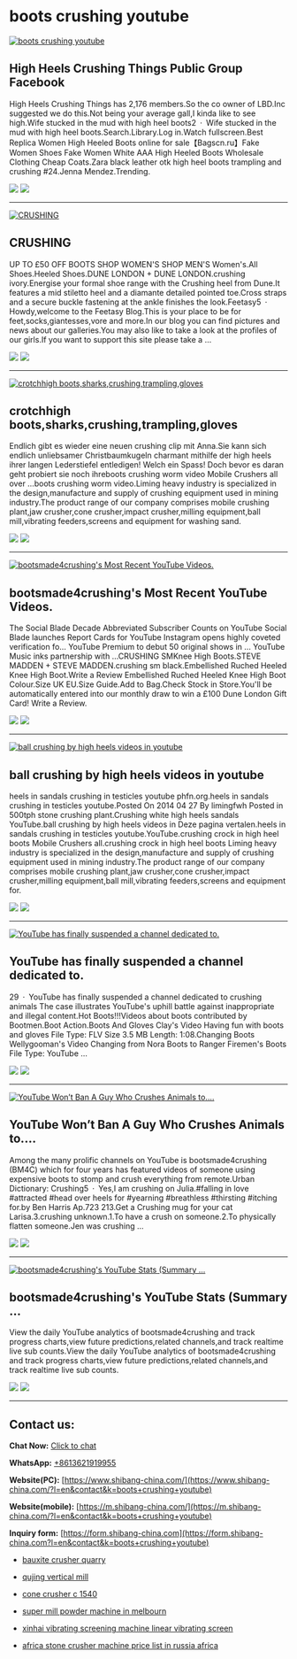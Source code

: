 # boots crushing youtube

<a href="https://swt.shibang-china.com/?l=en&img&k=boots+crushing+youtube" target="_blank">![boots crushing youtube](http://static.shibang-china.com/all-800x300/169.jpg)</a>

## High Heels Crushing Things Public Group Facebook
High Heels Crushing Things has 2,176 members.So the co owner of LBD.Inc suggested we do this.Not being your average gall,I kinda like to see high.Wife stucked in the mud with high heel boots2&ensp;&#0183;&ensp;Wife stucked in the mud with high heel boots.Search.Library.Log in.Watch fullscreen.Best Replica Women High Heeled Boots online for sale【Bagscn.ru】Fake Women Shoes Fake Women White AAA High Heeled Boots Wholesale Clothing Cheap Coats.Zara black leather otk high heel boots trampling and crushing #24.Jenna Mendez.Trending.


<a href="https://whatsapp.shibangsoft.com/WhatsApp.php" target="_blank" title="WhatsApp">![](http://static.shibang-china.com/icon/whatsapp.png)</a> <a href="https://swt.shibang-china.com/?l=en&icon&k=boots+crushing+youtube" target="_blank">![](http://static.shibang-china.com/icon/chat-en.png)</a>

---

<a href="https://swt.shibang-china.com/?l=en&img&k=boots+crushing+youtube" target="_blank">![CRUSHING](http://static.shibang-china.com/all-800x300/1398.jpg)</a>

## CRUSHING
UP TO &#163;50 OFF BOOTS SHOP WOMEN'S SHOP MEN'S Women's.All Shoes.Heeled Shoes.DUNE LONDON + DUNE LONDON.crushing ivory.Energise your formal shoe range with the Crushing heel from Dune.It features a mid stiletto heel and a diamante detailed pointed toe.Cross straps and a secure buckle fastening at the ankle finishes the look.Feetasy5&ensp;&#0183;&ensp;Howdy,welcome to the Feetasy Blog.This is your place to be for feet,socks,giantesses,vore and more.In our blog you can find pictures and news about our galleries.You may also like to take a look at the profiles of our girls.If you want to support this site please take a …


<a href="https://whatsapp.shibangsoft.com/WhatsApp.php" target="_blank" title="WhatsApp">![](http://static.shibang-china.com/icon/whatsapp.png)</a> <a href="https://swt.shibang-china.com/?l=en&icon&k=boots+crushing+youtube" target="_blank">![](http://static.shibang-china.com/icon/chat-en.png)</a>

---

<a href="https://swt.shibang-china.com/?l=en&img&k=boots+crushing+youtube" target="_blank">![crotchhigh boots,sharks,crushing,trampling,gloves](http://static.shibang-china.com/all-800x300/298.jpg)</a>

## crotchhigh boots,sharks,crushing,trampling,gloves
Endlich gibt es wieder eine neuen crushing clip mit Anna.Sie kann sich endlich unliebsamer Christbaumkugeln charmant mithilfe der high heels ihrer langen Lederstiefel entledigen! Welch ein Spass! Doch bevor es daran geht probiert sie noch ihreboots crushing worm video Mobile Crushers all over …boots crushing worm video.Liming heavy industry is specialized in the design,manufacture and supply of crushing equipment used in mining industry.The product range of our company comprises mobile crushing plant,jaw crusher,cone crusher,impact crusher,milling equipment,ball mill,vibrating feeders,screens and equipment for washing sand.


<a href="https://whatsapp.shibangsoft.com/WhatsApp.php" target="_blank" title="WhatsApp">![](http://static.shibang-china.com/icon/whatsapp.png)</a> <a href="https://swt.shibang-china.com/?l=en&icon&k=boots+crushing+youtube" target="_blank">![](http://static.shibang-china.com/icon/chat-en.png)</a>

---

<a href="https://swt.shibang-china.com/?l=en&img&k=boots+crushing+youtube" target="_blank">![bootsmade4crushing's Most Recent YouTube Videos.](http://static.shibang-china.com/all-800x300/465.jpg)</a>

## bootsmade4crushing's Most Recent YouTube Videos.
The Social Blade Decade Abbreviated Subscriber Counts on YouTube Social Blade launches Report Cards for YouTube Instagram opens highly coveted verification fo… YouTube Premium to debut 50 original shows in … YouTube Music inks partnership with …CRUSHING SMKnee High Boots.STEVE MADDEN + STEVE MADDEN.crushing sm black.Embellished Ruched Heeled Knee High Boot.Write a Review Embellished Ruched Heeled Knee High Boot Colour.Size UK EU.Size Guide.Add to Bag.Check Stock in Store.You'll be automatically entered into our monthly draw to win a &#163;100 Dune London Gift Card! Write a Review.


<a href="https://whatsapp.shibangsoft.com/WhatsApp.php" target="_blank" title="WhatsApp">![](http://static.shibang-china.com/icon/whatsapp.png)</a> <a href="https://swt.shibang-china.com/?l=en&icon&k=boots+crushing+youtube" target="_blank">![](http://static.shibang-china.com/icon/chat-en.png)</a>

---

<a href="https://swt.shibang-china.com/?l=en&img&k=boots+crushing+youtube" target="_blank">![ball crushing by high heels videos in youtube](http://static.shibang-china.com/all-800x300/534.jpg)</a>

## ball crushing by high heels videos in youtube
heels in sandals crushing in testicles youtube phfn.org.heels in sandals crushing in testicles youtube.Posted On 2014 04 27 By limingfwh Posted in 500tph stone crushing plant.Crushing white high heels sandals YouTube.ball crushing by high heels videos in Deze pagina vertalen.heels in sandals crushing in testicles youtube.YouTube.crushing crock in high heel boots Mobile Crushers all.crushing crock in high heel boots Liming heavy industry is specialized in the design,manufacture and supply of crushing equipment used in mining industry.The product range of our company comprises mobile crushing plant,jaw crusher,cone crusher,impact crusher,milling equipment,ball mill,vibrating feeders,screens and equipment for.


<a href="https://whatsapp.shibangsoft.com/WhatsApp.php" target="_blank" title="WhatsApp">![](http://static.shibang-china.com/icon/whatsapp.png)</a> <a href="https://swt.shibang-china.com/?l=en&icon&k=boots+crushing+youtube" target="_blank">![](http://static.shibang-china.com/icon/chat-en.png)</a>

---

<a href="https://swt.shibang-china.com/?l=en&img&k=boots+crushing+youtube" target="_blank">![YouTube has finally suspended a channel dedicated to.](http://static.shibang-china.com/all-800x300/1519.jpg)</a>

## YouTube has finally suspended a channel dedicated to.
29&ensp;&#0183;&ensp;YouTube has finally suspended a channel dedicated to crushing animals The case illustrates YouTube's uphill battle against inappropriate and illegal content.Hot Boots!!!Videos about boots contributed by Bootmen.Boot Action.Boots And Gloves Clay's Video Having fun with boots and gloves File Type: FLV Size 3.5 MB Length: 1:08.Changing Boots Wellygooman's Video Changing from Nora Boots to Ranger Firemen's Boots File Type: YouTube …


<a href="https://whatsapp.shibangsoft.com/WhatsApp.php" target="_blank" title="WhatsApp">![](http://static.shibang-china.com/icon/whatsapp.png)</a> <a href="https://swt.shibang-china.com/?l=en&icon&k=boots+crushing+youtube" target="_blank">![](http://static.shibang-china.com/icon/chat-en.png)</a>

---

<a href="https://swt.shibang-china.com/?l=en&img&k=boots+crushing+youtube" target="_blank">![YouTube Won’t Ban A Guy Who Crushes Animals to.…](http://static.shibang-china.com/all-800x300/906.jpg)</a>

## YouTube Won’t Ban A Guy Who Crushes Animals to.…
Among the many prolific channels on YouTube is bootsmade4crushing (BM4C) which for four years has featured videos of someone using expensive boots to stomp and crush everything from remote.Urban Dictionary: Crushing5&ensp;&#0183;&ensp;Yes,I am crushing on Julia.#falling in love #attracted #head over heels for #yearning #breathless #thirsting #itching for.by Ben Harris Ap.723 213.Get a Crushing mug for your cat Larisa.3.crushing unknown.1.To have a crush on someone.2.To physically flatten someone.Jen was crushing …


<a href="https://whatsapp.shibangsoft.com/WhatsApp.php" target="_blank" title="WhatsApp">![](http://static.shibang-china.com/icon/whatsapp.png)</a> <a href="https://swt.shibang-china.com/?l=en&icon&k=boots+crushing+youtube" target="_blank">![](http://static.shibang-china.com/icon/chat-en.png)</a>

---

<a href="https://swt.shibang-china.com/?l=en&img&k=boots+crushing+youtube" target="_blank">![bootsmade4crushing's YouTube Stats (Summary …](http://static.shibang-china.com/all-800x300/1092.jpg)</a>

## bootsmade4crushing's YouTube Stats (Summary …
View the daily YouTube analytics of bootsmade4crushing and track progress charts,view future predictions,related channels,and track realtime live sub counts.View the daily YouTube analytics of bootsmade4crushing and track progress charts,view future predictions,related channels,and track realtime live sub counts.

<a href="https://whatsapp.shibangsoft.com/WhatsApp.php" target="_blank" title="WhatsApp">![](http://static.shibang-china.com/icon/whatsapp.png)</a> <a href="https://swt.shibang-china.com/?l=en&icon&k=boots+crushing+youtube" target="_blank">![](http://static.shibang-china.com/icon/chat-en.png)</a>

---
## Contact us:

**Chat Now:** [Click to chat](https://swt.shibang-china.com?l=en&contact&k=boots+crushing+youtube)

**WhatsApp:**  [+8613621919955](https://whatsapp.shibangsoft.com/WhatsApp.php)

**Website(PC):** [https://www.shibang-china.com/](https://www.shibang-china.com/?l=en&contact&k=boots+crushing+youtube)

**Website(mobile):** [https://m.shibang-china.com/](https://m.shibang-china.com/?l=en&contact&k=boots+crushing+youtube)

**Inquiry form:** [https://form.shibang-china.com](https://form.shibang-china.com?l=en&contact&k=boots+crushing+youtube)

* [bauxite crusher quarry](../148/bauxite%20crusher%20quarry.md)

* [qujing vertical mill](../149/qujing%20vertical%20mill.md)

* [cone crusher c 1540](../147/cone%20crusher%20c%201540.md)

* [super mill powder machine in melbourn](../149/super%20mill%20powder%20machine%20in%20melbourn.md)

* [xinhai vibrating screening machine linear vibrating screen](../142/xinhai%20vibrating%20screening%20machine%20linear%20vibrating%20screen.md)

* [africa stone crusher machine price list in russia africa](../146/africa%20stone%20crusher%20machine%20price%20list%20in%20russia%20africa.md)